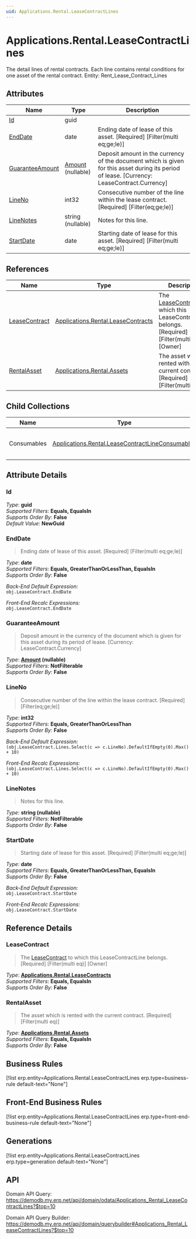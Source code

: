 ```yaml
---
uid: Applications.Rental.LeaseContractLines
---
```

# Applications.Rental.LeaseContractLines

The detail lines of rental contracts. Each line contains rental conditions for one asset of the rental contract. Entity: Rent_Lease_Contract_Lines

## Attributes

| Name | Type | Description |
| ---- | ---- | --- |
| [Id](Applications.Rental.LeaseContractLines.md#Id) | guid |  
| [EndDate](Applications.Rental.LeaseContractLines.md#EndDate) | date | Ending date of lease of this asset. [Required] [Filter(multi eq;ge;le)] 
| [GuaranteeAmount](Applications.Rental.LeaseContractLines.md#GuaranteeAmount) | [Amount](../data-types.md#Amount) (nullable) | Deposit amount in the currency of the document which is given for this asset during its period of lease. [Currency: LeaseContract.Currency] 
| [LineNo](Applications.Rental.LeaseContractLines.md#LineNo) | int32 | Consecutive number of the line within the lease contract. [Required] [Filter(eq;ge;le)] 
| [LineNotes](Applications.Rental.LeaseContractLines.md#LineNotes) | string (nullable) | Notes for this line. 
| [StartDate](Applications.Rental.LeaseContractLines.md#StartDate) | date | Starting date of lease for this asset. [Required] [Filter(multi eq;ge;le)] 

## References

| Name | Type | Description |
| ---- | ---- | --- |
| [LeaseContract](Applications.Rental.LeaseContractLines.md#LeaseContract) | [Applications.Rental.LeaseContracts](Applications.Rental.LeaseContracts.md) | The [LeaseContract](Applications.Rental.LeaseContractLines.md#LeaseContract) to which this LeaseContractLine belongs. [Required] [Filter(multi eq)] [Owner] |
| [RentalAsset](Applications.Rental.LeaseContractLines.md#RentalAsset) | [Applications.Rental.Assets](Applications.Rental.Assets.md) | The asset which is rented with the current contract. [Required] [Filter(multi eq)] |

## Child Collections

| Name | Type | Description |
| ---- | ---- | --- |
| Consumables | [Applications.Rental.LeaseContractLineConsumables](Applications.Rental.LeaseContractLineConsumables.md) | List of [LeaseContractLineConsumable](Applications.Rental.LeaseContractLineConsumables.md) child objects, based on the [Applications.Rental.LeaseContractLineConsumable.LeaseLine](Applications.Rental.LeaseContractLineConsumables.md#LeaseLine) back reference 


## Attribute Details

### Id

_Type_: **guid**  
_Supported Filters_: **Equals, EqualsIn**  
_Supports Order By_: **False**  
_Default Value_: **NewGuid**  

### EndDate

> Ending date of lease of this asset. [Required] [Filter(multi eq;ge;le)]

_Type_: **date**  
_Supported Filters_: **Equals, GreaterThanOrLessThan, EqualsIn**  
_Supports Order By_: **False**  

_Back-End Default Expression:_  
`obj.LeaseContract.EndDate`

_Front-End Recalc Expressions:_  
`obj.LeaseContract.EndDate`
### GuaranteeAmount

> Deposit amount in the currency of the document which is given for this asset during its period of lease. [Currency: LeaseContract.Currency]

_Type_: **[Amount](../data-types.md#Amount) (nullable)**  
_Supported Filters_: **NotFilterable**  
_Supports Order By_: **False**  

### LineNo

> Consecutive number of the line within the lease contract. [Required] [Filter(eq;ge;le)]

_Type_: **int32**  
_Supported Filters_: **Equals, GreaterThanOrLessThan**  
_Supports Order By_: **False**  

_Back-End Default Expression:_  
`(obj.LeaseContract.Lines.Select(c => c.LineNo).DefaultIfEmpty(0).Max() + 10)`

_Front-End Recalc Expressions:_  
`(obj.LeaseContract.Lines.Select(c => c.LineNo).DefaultIfEmpty(0).Max() + 10)`
### LineNotes

> Notes for this line.

_Type_: **string (nullable)**  
_Supported Filters_: **NotFilterable**  
_Supports Order By_: **False**  

### StartDate

> Starting date of lease for this asset. [Required] [Filter(multi eq;ge;le)]

_Type_: **date**  
_Supported Filters_: **Equals, GreaterThanOrLessThan, EqualsIn**  
_Supports Order By_: **False**  

_Back-End Default Expression:_  
`obj.LeaseContract.StartDate`

_Front-End Recalc Expressions:_  
`obj.LeaseContract.StartDate`

## Reference Details

### LeaseContract

> The [LeaseContract](Applications.Rental.LeaseContractLines.md#LeaseContract) to which this LeaseContractLine belongs. [Required] [Filter(multi eq)] [Owner]

_Type_: **[Applications.Rental.LeaseContracts](Applications.Rental.LeaseContracts.md)**  
_Supported Filters_: **Equals, EqualsIn**  
_Supports Order By_: **False**  

### RentalAsset

> The asset which is rented with the current contract. [Required] [Filter(multi eq)]

_Type_: **[Applications.Rental.Assets](Applications.Rental.Assets.md)**  
_Supported Filters_: **Equals, EqualsIn**  
_Supports Order By_: **False**  



## Business Rules

[!list erp.entity=Applications.Rental.LeaseContractLines erp.type=business-rule default-text="None"]

## Front-End Business Rules

[!list erp.entity=Applications.Rental.LeaseContractLines erp.type=front-end-business-rule default-text="None"]

## Generations

[!list erp.entity=Applications.Rental.LeaseContractLines erp.type=generation default-text="None"]

## API

Domain API Query:
<https://demodb.my.erp.net/api/domain/odata/Applications_Rental_LeaseContractLines?$top=10>

Domain API Query Builder:
<https://demodb.my.erp.net/api/domain/querybuilder#Applications_Rental_LeaseContractLines?$top=10>

